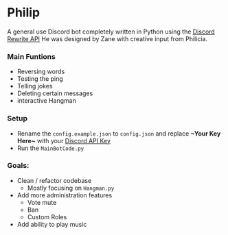 # Philip

A general use Discord bot completely written in Python using the [Discord Rewrite API](https://discordpy.readthedocs.io/en/latest/)
He was designed by Zane with creative input from Philicia.

### Main Funtions

- Reversing words
- Testing the ping
- Telling jokes
- Deleting certain messages
- interactive Hangman

### Setup
* Rename the `config.example.json` to `config.json` and replace **~Your Key Here~** 
  with your [Discord API Key](https://discordpy.readthedocs.io/en/stable/discord.html)
* Run the ```MainBotCode.py```


### Goals:
* Clean / refactor codebase
	* Mostly focusing on `Hangman.py`
* Add more administration features
	* Vote mute
	* Ban
	* Custom Roles
* Add ability to play music

